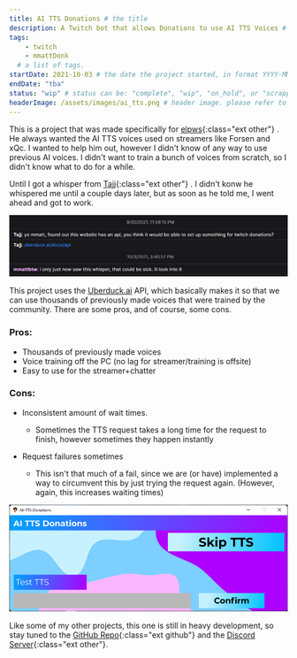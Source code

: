 ```yaml
---
title: AI TTS Donations # the title
description: A Twitch bot that allows Donations to use AI TTS Voices # description
tags:	
    - twitch
    - mmattDonk
  # a list of tags.
startDate: 2021-10-03 # the date the project started, in format YYYY-MM-DD
endDate: "tba"
status: "wip" # status can be: "complete", "wip", "on_hold", or "scrapped"
headerImage: /assets/images/ai_tts.png # header image. please refer to image relative to site root.
---
```


This is a project that was made specifically for [elpws](https://twitch.tv/elpws){:class="ext other"} . He always wanted the AI TTS voices used on streamers like Forsen and xQc. I wanted to help him out, however I didn't know of any way to use previous AI voices. I didn't want to train a bunch of voices from scratch, so I didn't know what to do for a while.

Until I got a whisper from [Tajj](https://twitch.tv/tajj){:class="ext other"} . I didn't konw he whispered me until a couple days later, but as soon as he told me, I went ahead and got to work.

![](/assets/images/tajj_screenshot.png)

This project uses the [Uberduck.ai](https://uberduck.ai) API, which basically makes it so that we can use thousands of previously made voices that were trained by the community. There are some pros, and of course, some cons.

### Pros:
* Thousands of previously made voices
* Voice training off the PC (no lag for streamer/training is offsite)
* Easy to use for the streamer+chatter

### Cons:
* Inconsistent amount of wait times.
	* Sometimes the TTS request takes a long time for the request to finish, however sometimes they happen instantly

* Request failures sometimes
	* This isn't that much of a fail, since we are (or have) implemented a way to circumvent this by just trying the request again. (However, again, this increases waiting times)


![](/assets/images/ai_tts.png)

Like some of my other projects, this one is still in heavy development, so stay tuned to the [GitHub Repo](https://github.com/mmattDonk/ai-tts-donations){:class="ext github"} and the [Discord Server](https://discord.gg/mvVePs2Hs2){:class="ext other"}.
